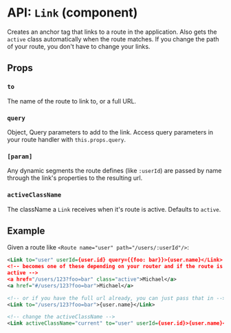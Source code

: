 API: `Link` (component)
=========================

Creates an anchor tag that links to a route in the application. Also
gets the `active` class automatically when the route matches. If you
change the path of your route, you don't have to change your links.

Props
-----

### `to`

The name of the route to link to, or a full URL.

### `query`

Object, Query parameters to add to the link. Access query parameters in
your route handler with `this.props.query`.

### `[param]`

Any dynamic segments the route defines (like `:userId`) are passed by
name through the link's properties to the resulting url.

### `activeClassName`

The className a `Link` receives when it's route is active. Defaults to
`active`.

Example
-------

Given a route like `<Route name="user" path="/users/:userId"/>`:

```xml
<Link to="user" userId={user.id} query={{foo: bar}}>{user.name}</Link>
<!-- becomes one of these depending on your router and if the route is
active -->
<a href="/users/123?foo=bar" class="active">Michael</a>
<a href="#/users/123?foo=bar">Michael</a>

<!-- or if you have the full url already, you can just pass that in -->
<Link to="/users/123?foo=bar">{user.name}</Link>

<!-- change the activeClassName -->
<Link activeClassName="current" to="user" userId={user.id}>{user.name}</Link>
```


